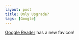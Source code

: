 ```yaml
---
layout: post
title: Only Upgrade?
tags: [Google]
--- 
```


[Google Reader](http://www.google.com/reader/) has a new favicon!